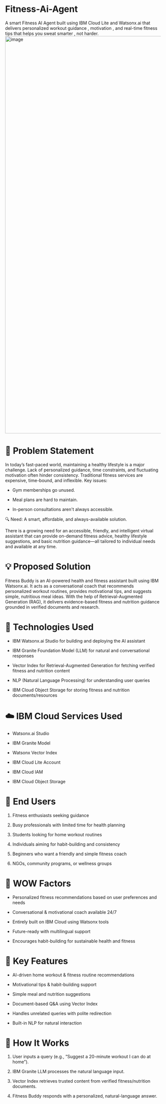 # Fitness-Ai-Agent
A smart Fitness AI Agent built using IBM Cloud Lite and Watsonx.ai that delivers personalized workout guidance , motivation , and real-time fitness tips that helps you sweat smarter , not harder.
<img width="1280" height="1280" alt="image" src="https://github.com/user-attachments/assets/41878e92-ecd6-45b4-9482-16c9940686f3" />


# 🧩 Problem Statement
In today’s fast-paced world, maintaining a healthy lifestyle is a major challenge. Lack of personalized guidance, time constraints, and fluctuating motivation often hinder consistency. Traditional fitness services are expensive, time-bound, and inflexible.
Key issues:
- Gym memberships go unused.

- Meal plans are hard to maintain.

- In-person consultations aren't always accessible.

🔍 Need: A smart, affordable, and always-available solution.

There is a growing need for an accessible, friendly, and intelligent virtual assistant that can provide on-demand fitness advice, healthy lifestyle suggestions, and basic nutrition guidance—all tailored to individual needs and available at any time.

# 💡 Proposed Solution
Fitness Buddy is an AI-powered health and fitness assistant built using IBM Watsonx.ai. It acts as a conversational coach that recommends personalized workout routines, provides motivational tips, and suggests simple, nutritious meal ideas. With the help of Retrieval-Augmented Generation (RAG), it delivers evidence-based fitness and nutrition guidance grounded in verified documents and research.

# 🧠 Technologies Used

- IBM Watsonx.ai Studio for building and deploying the AI assistant

- IBM Granite Foundation Model (LLM) for natural and conversational responses

- Vector Index for Retrieval-Augmented Generation for fetching verified fitness and nutrition content

- NLP (Natural Language Processing) for understanding user queries

- IBM Cloud Object Storage for storing fitness and nutrition documents/resources

# ☁️ IBM Cloud Services Used

- Watsonx.ai Studio

- IBM Granite Model

- Watsonx Vector Index

- IBM Cloud Lite Account

- IBM Cloud IAM

- IBM Cloud Object Storage

# 👥 End Users

1. Fitness enthusiasts seeking guidance

2. Busy professionals with limited time for health planning

3. Students looking for home workout routines

4. Individuals aiming for habit-building and consistency

5. Beginners who want a friendly and simple fitness coach

6. NGOs, community programs, or wellness groups

# 🌟 WOW Factors

- Personalized fitness recommendations based on user preferences and needs

- Conversational & motivational coach available 24/7

- Entirely built on IBM Cloud using Watsonx tools

- Future-ready with multilingual support

- Encourages habit-building for sustainable health and fitness

# 🧪 Key Features

- AI-driven home workout & fitness routine recommendations

- Motivational tips & habit-building support

- Simple meal and nutrition suggestions

- Document-based Q&A using Vector Index

- Handles unrelated queries with polite redirection

- Built-in NLP for natural interaction

# 🚀 How It Works

1. User inputs a query (e.g., “Suggest a 20-minute workout I can do at home”).

2. IBM Granite LLM processes the natural language input.

3. Vector Index retrieves trusted content from verified fitness/nutrition documents.

4. Fitness Buddy responds with a personalized, natural-language answer.
